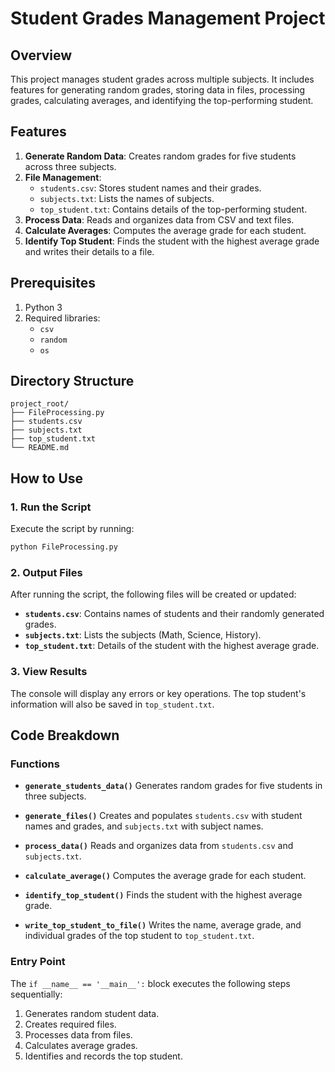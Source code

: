 # Student Grades Management Project

## Overview
This project manages student grades across multiple subjects. It includes features for generating random grades, storing data in files, processing grades, calculating averages, and identifying the top-performing student.

## Features
1. **Generate Random Data**: Creates random grades for five students across three subjects.
2. **File Management**:
   - `students.csv`: Stores student names and their grades.
   - `subjects.txt`: Lists the names of subjects.
   - `top_student.txt`: Contains details of the top-performing student.
3. **Process Data**: Reads and organizes data from CSV and text files.
4. **Calculate Averages**: Computes the average grade for each student.
5. **Identify Top Student**: Finds the student with the highest average grade and writes their details to a file.

## Prerequisites
1. Python 3
2. Required libraries:
   - `csv`
   - `random`
   - `os`

## Directory Structure
```
project_root/
├── FileProcessing.py
├── students.csv
├── subjects.txt
├── top_student.txt
└── README.md
```

## How to Use

### 1. Run the Script
Execute the script by running:
```bash
python FileProcessing.py
```

### 2. Output Files
After running the script, the following files will be created or updated:
- **`students.csv`**: Contains names of students and their randomly generated grades.
- **`subjects.txt`**: Lists the subjects (Math, Science, History).
- **`top_student.txt`**: Details of the student with the highest average grade.

### 3. View Results
The console will display any errors or key operations. The top student's information will also be saved in `top_student.txt`.

## Code Breakdown

### Functions
- **`generate_students_data()`**
  Generates random grades for five students in three subjects.

- **`generate_files()`**
  Creates and populates `students.csv` with student names and grades, and `subjects.txt` with subject names.

- **`process_data()`**
  Reads and organizes data from `students.csv` and `subjects.txt`.

- **`calculate_average()`**
  Computes the average grade for each student.

- **`identify_top_student()`**
  Finds the student with the highest average grade.

- **`write_top_student_to_file()`**
  Writes the name, average grade, and individual grades of the top student to `top_student.txt`.

### Entry Point
The `if __name__ == '__main__':` block executes the following steps sequentially:
1. Generates random student data.
2. Creates required files.
3. Processes data from files.
4. Calculates average grades.
5. Identifies and records the top student.


